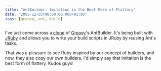 ```yaml
---
title: "AntBuilder: Imitation is the Best Form of Flattery"
date: "2005-12-03T00:00:00.000+01:00"
tags: [groovy, ant, build]
---
```


I've just come across a [clone](http://antbuilder.rubyforge.org/) of [Groovy](http://groovy.codehaus.org/)'s AntBuilder. It's being built with [JRuby](http://jruby.sourceforge.net/) and allows you to write your build scripts in JRuby by reusing Ant's tasks.

That was a pleasure to see Ruby inspired by our concept of builders, and now, they also copy our own builders. I'd simply say that imitation is the best form of flattery. Kudos guys!